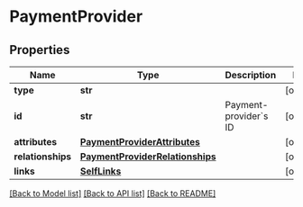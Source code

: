 # PaymentProvider

## Properties
Name | Type | Description | Notes
------------ | ------------- | ------------- | -------------
**type** | **str** |  | [optional] 
**id** | **str** | Payment-provider&#x60;s ID | [optional] 
**attributes** | [**PaymentProviderAttributes**](PaymentProviderAttributes.md) |  | [optional] 
**relationships** | [**PaymentProviderRelationships**](PaymentProviderRelationships.md) |  | [optional] 
**links** | [**SelfLinks**](SelfLinks.md) |  | [optional] 

[[Back to Model list]](../README.md#documentation-for-models) [[Back to API list]](../README.md#documentation-for-api-endpoints) [[Back to README]](../README.md)


